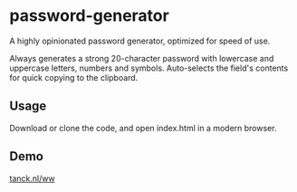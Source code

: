 # password-generator
A highly opinionated password generator, optimized for speed of use.

Always generates a strong 20-character password with lowercase and uppercase letters, numbers and symbols. Auto-selects the field's contents for quick copying to the clipboard.

## Usage
Download or clone the code, and open index.html in a modern browser.

## Demo
[tanck.nl/ww](https://tanck.nl/ww/)